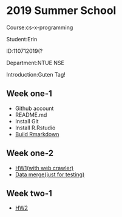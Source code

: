# 2019 Summer School

Course:cs-x-programming

Student:Erin

ID:110712019(?

Department:NTUE NSE

Introduction:Guten Tag!

## Week one-1
* Github account
* README.md
* Install Git
* Install R.Rstudio
* [Build Rmarkdown](https://github.com/yo-shi-mi/hw/blob/master/week%201.1/my_first_r_markdown.html)

## Week one-2
* [HW1(with web crawler)](https://yo-shi-mi.github.io/hw/week%201.2/weather.html)
* [Data merge(just for testing)](https://github.com/yo-shi-mi/hw/blob/master/week%201.2/Practice%201.R)

## Week two-1
* [HW2](https://yo-shi-mi.github.io/hw/week%202.1/CO2.html)

